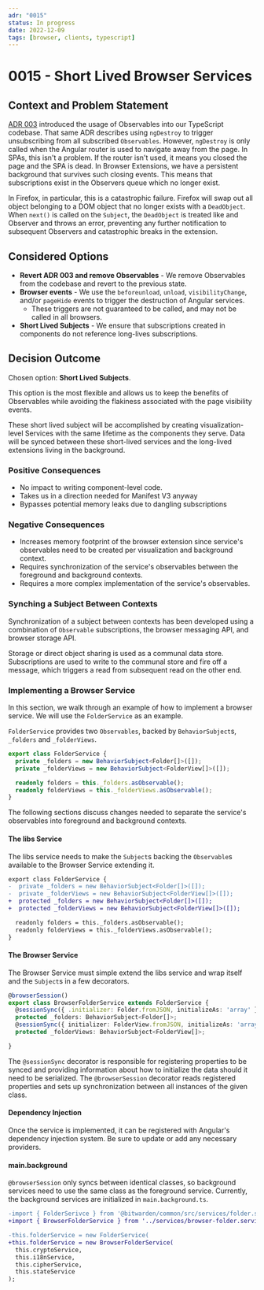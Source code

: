 ```yaml
---
adr: "0015"
status: In progress
date: 2022-12-09
tags: [browser, clients, typescript]
---
```


# 0015 - Short Lived Browser Services

<AdrTable frontMatter={frontMatter}></AdrTable>

## Context and Problem Statement

[ADR 003](./0003-observable-data-services.md) introduced the usage of Observables into our
TypeScript codebase. That same ADR describes using `ngDestroy` to trigger unsubscribing from all
subscribed `Observables`. However, `ngDestroy` is only called when the Angular router is used to
navigate away from the page. In SPAs, this isn't a problem. If the router isn't used, it means you
closed the page and the SPA is dead. In Browser Extensions, we have a persistent background that
survives such closing events. This means that subscriptions exist in the Observers queue which no
longer exist.

In Firefox, in particular, this is a catastrophic failure. Firefox will swap out all object
belonging to a DOM object that no longer exists with a `DeadObject`. When `next()` is called on the
`Subject`, the `DeadObject` is treated like and Observer and throws an error, preventing any further
notification to subsequent Observers and catastrophic breaks in the extension.

## Considered Options

- **Revert ADR 003 and remove Observables** - We remove Observables from the codebase and revert to
  the previous state.
- **Browser events** - We use the `beforeunload`, `unload`, `visibilityChange`, and/or `pageHide`
  events to trigger the destruction of Angular services.
  - These triggers are not guaranteed to be called, and may not be called in all browsers.
- **Short Lived Subjects** - We ensure that subscriptions created in components do not reference
  long-lives subscriptions.

## Decision Outcome

Chosen option: **Short Lived Subjects**.

This option is the most flexible and allows us to keep the benefits of Observables while avoiding
the flakiness associated with the page visibility events.

These short lived subject will be accomplished by creating visualization-level Services with the
same lifetime as the components they serve. Data will be synced between these short-lived services
and the long-lived extensions living in the background.

<!-- optional: brief reason for decision **or** the positive/negative consequences sections below -->

### Positive Consequences <!-- optional -->

- No impact to writing component-level code.
- Takes us in a direction needed for Manifest V3 anyway
- Bypasses potential memory leaks due to dangling subscriptions

### Negative Consequences <!-- optional -->

- Increases memory footprint of the browser extension since service's observables need to be created
  per visualization and background context.
- Requires synchronization of the service's observables between the foreground and background
  contexts.
- Requires a more complex implementation of the service's observables.

### Synching a Subject Between Contexts

Synchronization of a subject between contexts has been developed using a combination of `Observable`
subscriptions, the browser messaging API, and browser storage API.

Storage or direct object sharing is used as a communal data store. Subscriptions are used to write
to the communal store and fire off a message, which triggers a read from subsequent read on the
other end.

### Implementing a Browser Service

In this section, we walk through an example of how to implement a browser service. We will use the
`FolderService` as an example.

`FolderService` provides two `Observables`, backed by `BehaviorSubject`s, `_folders` and
`_folderViews`.

```typescript
export class FolderService {
  private _folders = new BehaviorSubject<Folder[]>([]);
  private _folderViews = new BehaviorSubject<FolderView[]>([]);

  readonly folders = this._folders.asObservable();
  readonly folderViews = this._folderViews.asObservable();
}
```

The following sections discuss changes needed to separate the service's observables into foreground
and background contexts.

#### The libs Service

The libs service needs to make the `Subject`s backing the `Observable`s available to the Browser
Service extending it.

```diff
export class FolderService {
-  private _folders = new BehaviorSubject<Folder[]>([]);
-  private _folderViews = new BehaviorSubject<FolderView[]>([]);
+  protected _folders = new BehaviorSubject<Folder[]>([]);
+  protected _folderViews = new BehaviorSubject<FolderView[]>([]);

  readonly folders = this._folders.asObservable();
  readonly folderViews = this._folderViews.asObservable();
}
```

#### The Browser Service

The Browser Service must simple extend the libs service and wrap itself and the `Subject`s in a few
decorators.

```typescript
@browserSession()
export class BrowserFolderService extends FolderService {
  @sessionSync({ .initializer: Folder.fromJSON, initializeAs: 'array' })
  protected _folders: BehaviorSubject<Folder[]>;
  @sessionSync({ initializer: FolderView.fromJSON, initializeAs: 'array' })
  protected _folderViews: BehaviorSubject<FolderView[]>;

}
```

The `@sessionSync` decorator is responsible for registering properties to be synced and providing
information about how to initialize the data should it need to be serialized. The `@browserSession`
decorator reads registered properties and sets up synchronization between all instances of the given
class.

#### Dependency Injection

Once the service is implemented, it can be registered with Angular's dependency injection system. Be
sure to update or add any necessary providers.

#### main.background

`@browserSession` only syncs between identical classes, so background services need to use the same
class as the foreground service. Currently, the background services are initialized in
`main.background.ts`.

```diff
-import { FolderSerivce } from '@bitwarden/common/src/services/folder.service';
+import { BrowserFolderService } from '../services/browser-folder.service';

-this.folderService = new FolderService(
+this.folderService = new BrowserFolderService(
  this.cryptoService,
  this.i18nService,
  this.cipherService,
  this.stateService
);
```
